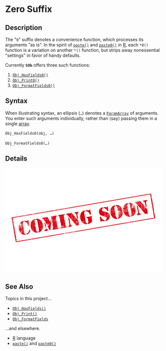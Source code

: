 # Zero Suffix #

## Description ##

The "`0`" suffix denotes a convenience function, which processes its arguments "as is".  In the spirit of [`paste()`][r_paste] and [`paste0()`][r_paste] in [R][r_lang], each `*0()` function is a variation on another `*()` function, but strips away nonessential "settings" in favor of handy defaults.

Currently **`SOb`** offers three such functions:

  1. [`Obj_HasFields0()`][sob_flds]
  1. [`Obj_Print0()`][sob_vis]
  1. [`Obj_FormatFields0()`][sob_vis]


## Syntax ##

When illustrating syntax, an ellipsis (`…`) denotes a [`ParamArray`][vba_parr] of arguments.  You enter such arguments individually, rather than (say) passing them in a single [array][vba_arr].

```vba
Obj_HasFields0(obj, …)

Obj_FormatFields0(…)
```


## Details ##

![](../med/banner_unfinished.png)


## See Also ##

Topics in this project…

  - [`Obj_HasFields()`][sob_flds]
  - [`Obj_Print()`][sob_vis]
  - [`Obj_FormatFields`][sob_vis]

…and elsewhere.

  - [R][r_lang] language
  - [`paste()`][r_paste] and [`paste0()`][r_paste]



  [r_paste]:  https://rdrr.io/r/base/paste.html
  [r_lang]:   https://www.r-project.org/about.html
  [sob_flds]: Fields.md
  [sob_vis]:  Visualization.md
  [vba_parr]: https://learn.microsoft.com/office/vba/language/concepts/getting-started/understanding-parameter-arrays
  [vba_arr]:  https://learn.microsoft.com/office/vba/language/concepts/getting-started/using-arrays
